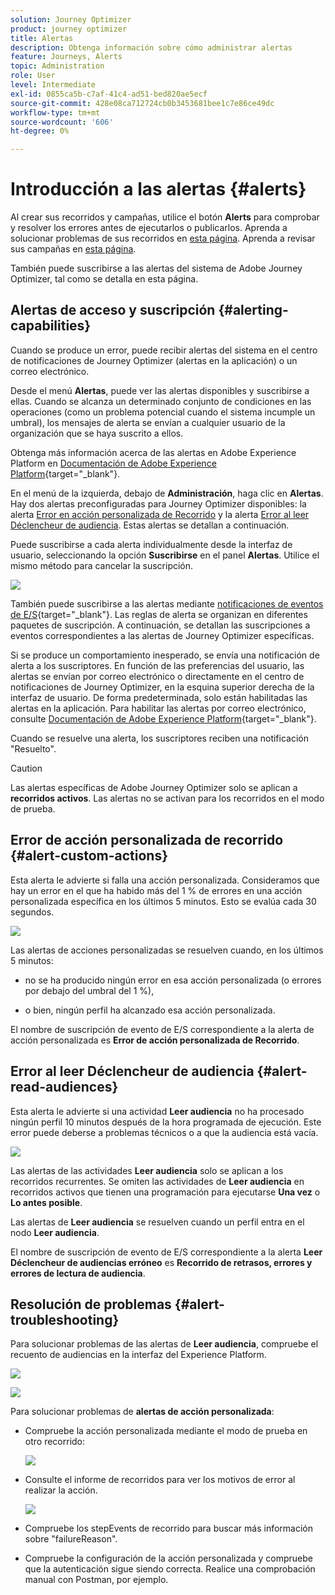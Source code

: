 ```yaml
---
solution: Journey Optimizer
product: journey optimizer
title: Alertas
description: Obtenga información sobre cómo administrar alertas
feature: Journeys, Alerts
topic: Administration
role: User
level: Intermediate
exl-id: 0855ca5b-c7af-41c4-ad51-bed820ae5ecf
source-git-commit: 428e08ca712724cb0b3453681bee1c7e86ce49dc
workflow-type: tm+mt
source-wordcount: '606'
ht-degree: 0%

---
```


# Introducción a las alertas {#alerts}

Al crear sus recorridos y campañas, utilice el botón **Alerts** para comprobar y resolver los errores antes de ejecutarlos o publicarlos. Aprenda a solucionar problemas de sus recorridos en [esta página](../building-journeys/troubleshooting.md). Aprenda a revisar sus campañas en [esta página](../campaigns/review-activate-campaign.md).

También puede suscribirse a las alertas del sistema de Adobe Journey Optimizer, tal como se detalla en esta página.

## Alertas de acceso y suscripción {#alerting-capabilities}

Cuando se produce un error, puede recibir alertas del sistema en el centro de notificaciones de Journey Optimizer (alertas en la aplicación) o un correo electrónico.

Desde el menú **Alertas**, puede ver las alertas disponibles y suscribirse a ellas. Cuando se alcanza un determinado conjunto de condiciones en las operaciones (como un problema potencial cuando el sistema incumple un umbral), los mensajes de alerta se envían a cualquier usuario de la organización que se haya suscrito a ellos.

<!--These messages can repeat over a pre-defined time interval until the alert has been resolved.-->

Obtenga más información acerca de las alertas en Adobe Experience Platform en [Documentación de Adobe Experience Platform](https://experienceleague.adobe.com/docs/experience-platform/observability/alerts/overview.html?lang=es){target="_blank"}.

En el menú de la izquierda, debajo de **Administración**, haga clic en **Alertas**. Hay dos alertas preconfiguradas para Journey Optimizer disponibles: la alerta [Error en acción personalizada de Recorrido](#alert-custom-actions) y la alerta [Error al leer Déclencheur de audiencia](#alert-read-audiences). Estas alertas se detallan a continuación.

Puede suscribirse a cada alerta individualmente desde la interfaz de usuario, seleccionando la opción **Suscribirse** en el panel **Alertas**. Utilice el mismo método para cancelar la suscripción.

![](assets/alert-subscribe.png)

También puede suscribirse a las alertas mediante [notificaciones de eventos de E/S](https://experienceleague.adobe.com/docs/experience-platform/observability/alerts/subscribe.html){target="_blank"}. Las reglas de alerta se organizan en diferentes paquetes de suscripción. A continuación, se detallan las suscripciones a eventos correspondientes a las alertas de Journey Optimizer específicas.

Si se produce un comportamiento inesperado, se envía una notificación de alerta a los suscriptores. En función de las preferencias del usuario, las alertas se envían por correo electrónico o directamente en el centro de notificaciones de Journey Optimizer, en la esquina superior derecha de la interfaz de usuario. De forma predeterminada, solo están habilitadas las alertas en la aplicación. Para habilitar las alertas por correo electrónico, consulte [Documentación de Adobe Experience Platform](https://experienceleague.adobe.com/docs/experience-platform/observability/alerts/ui.html#enable-email-alerts){target="_blank"}.

Cuando se resuelve una alerta, los suscriptores reciben una notificación &quot;Resuelto&quot;.

>[!CAUTION]
>
>Las alertas específicas de Adobe Journey Optimizer solo se aplican a **recorridos activos**. Las alertas no se activan para los recorridos en el modo de prueba.

## Error de acción personalizada de recorrido {#alert-custom-actions}

Esta alerta le advierte si falla una acción personalizada. Consideramos que hay un error en el que ha habido más del 1 % de errores en una acción personalizada específica en los últimos 5 minutos. Esto se evalúa cada 30 segundos.

![](assets/alerts-custom-action.png)

Las alertas de acciones personalizadas se resuelven cuando, en los últimos 5 minutos:

* no se ha producido ningún error en esa acción personalizada (o errores por debajo del umbral del 1 %),

* o bien, ningún perfil ha alcanzado esa acción personalizada.

El nombre de suscripción de evento de E/S correspondiente a la alerta de acción personalizada es **Error de acción personalizada de Recorrido**.

## Error al leer Déclencheur de audiencia {#alert-read-audiences}

Esta alerta le advierte si una actividad **Leer audiencia** no ha procesado ningún perfil 10 minutos después de la hora programada de ejecución. Este error puede deberse a problemas técnicos o a que la audiencia está vacía.

![](assets/alerts1.png)

Las alertas de las actividades **Leer audiencia** solo se aplican a los recorridos recurrentes. Se omiten las actividades de **Leer audiencia** en recorridos activos que tienen una programación para ejecutarse **Una vez** o **Lo antes posible**.

Las alertas de **Leer audiencia** se resuelven cuando un perfil entra en el nodo **Leer audiencia**.

El nombre de suscripción de evento de E/S correspondiente a la alerta **Leer Déclencheur de audiencias erróneo** es **Recorrido de retrasos, errores y errores de lectura de audiencia**.

## Resolución de problemas {#alert-troubleshooting}

Para solucionar problemas de las alertas de **Leer audiencia**, compruebe el recuento de audiencias en la interfaz del Experience Platform.

![](assets/alert-troubleshooting-0.png)

![](assets/alert-troubleshooting-1.png)

Para solucionar problemas de **alertas de acción personalizada**:

* Compruebe la acción personalizada mediante el modo de prueba en otro recorrido:

  ![](assets/alert-troubleshooting-2.png)

* Consulte el informe de recorridos para ver los motivos de error al realizar la acción.

  ![](assets/alert-troubleshooting-3.png)

* Compruebe los stepEvents de recorrido para buscar más información sobre &quot;failureReason&quot;.

* Compruebe la configuración de la acción personalizada y compruebe que la autenticación sigue siendo correcta. Realice una comprobación manual con Postman, por ejemplo.
